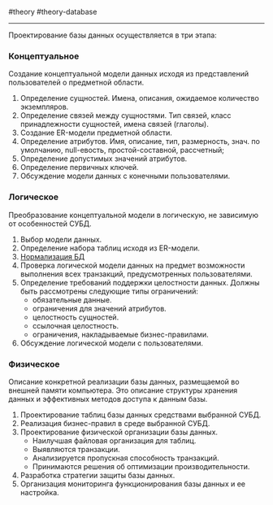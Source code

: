  #theory #theory-database

---
Проектирование базы данных осуществляется в три этапа:

### Концептуальное
Создание концептуальной модели данных исходя из представлений пользователей о предметной области. 

1. Определение сущностей. Имена, описания, ожидаемое количество экземпляров.
2. Определение связей между сущностями. Тип связей, класс принадлежности сущностей, имена связей (глаголы). 
3. Создание ER-модели предметной области. 
4. Определение атрибутов. Имя, описание, тип, размерность, знач. по умолчанию, null-евость, простой-составной, рассчетный;
5. Определение допустимых значений атрибутов. 
6. Определение первичных ключей. 
7. Обсуждение модели данных с конечными пользователями. 


### Логическое
Преобразование концептуальной модели в логическую, не зависимую от особенностей СУБД. 

1. Выбор модели данных. 
2. Определение набора таблиц исходя из ER-модели. 
3. [Нормализация БД](2.%20Theory/Базы%20данных/Нормализация%20БД.md)
4. Проверка логической модели данных на предмет возможности выполнения всех
транзакций, предусмотренных пользователями. 
5. Определение требований поддержки целостности данных.
	Должны быть рассмотрены следующие типы ограничений:
	- обязательные данные. 
	- ограничения для значений атрибутов. 
	- целостность сущностей. 
	- ссылочная целостность. 
	- ограничения, накладываемые бизнес-правилами. 
6. Обсуждение логической модели с пользователями. 

### Физическое
Описание конкретной реализации базы данных, размещаемой во внешней памяти компьютера. Это описание структуры хранения данных и
эффективных методов доступа к данным базы. 

1. Проектирование таблиц базы данных средствами выбранной СУБД. 
2. Реализация бизнес-правил в среде выбранной СУБД. 
3. Проектирование физической организации базы данных. 
	- Наилучшая файловая организация для таблиц. 
	- Выявляются транзакции.
	- Анализируется пропускная способность транзакций. 
	- Принимаются решения об оптимизации производительности.
4. Разработка стратегии защиты базы данных. 
5. Организация мониторинга функционирования базы данных и ее настройка. 